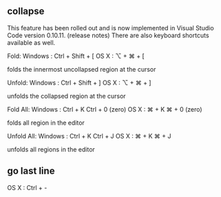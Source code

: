 ## collapse
This feature has been rolled out and is now implemented in Visual Studio Code version 0.10.11. (release notes) There are also keyboard shortcuts available as well.

Fold:
Windows : Ctrl + Shift + [ 
OS X    : ⌥ + ⌘ + [

folds the innermost uncollapsed region at the cursor

Unfold:
Windows : Ctrl + Shift + ]
OS X    : ⌥ + ⌘ + ]

unfolds the collapsed region at the cursor

Fold All:
Windows : Ctrl + K Ctrl + 0 (zero)
OS X    : ⌘ + K ⌘ + 0 (zero)

folds all region in the editor

Unfold All:
Windows : Ctrl + K Ctrl + J
OS X    : ⌘ + K ⌘ + J

unfolds all regions in the editor

## go last line
OS X : Ctrl + -
